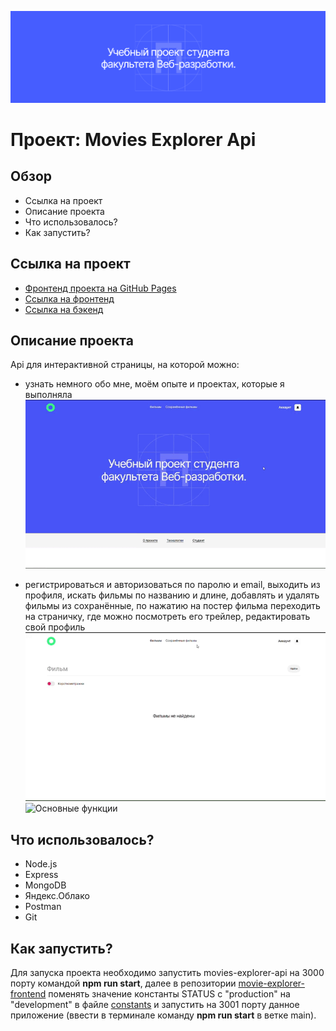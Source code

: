 ![Шапка сайта](./images/readme__header.png)

# Проект: Movies Explorer Api

## Обзор

* Ссылка на проект
* Описание проекта
* Что использовалось?
* Как запустить?

## **Ссылка на проект**

* [Фронтенд проекта на GitHub Pages](https://frantsuzovatamara.github.io/movies-explorer-frontend/)
* [Ccылка на фронтенд](https://movies.explorer.nomoredomains.monster/)
* [Ссылка на бэкенд](https://api.movies.explorer.nomoredomains.monster)

## **Описание проекта**

Api для интерактивной страницы, на которой можно:

* узнать немного обо мне, моём опыте и проектах, которые я выполняла
![Главная страница](./images/readme__main.gif)

* регистрироваться и авторизоваться по паролю и email, выходить из профиля, искать фильмы по названию и длине, добавлять и удалять фильмы из сохранённые, по нажатию на постер фильма переходить на страничку, где можно посмотреть его трейлер, редактировать свой профиль
![Роуты](./images/readme__routes.gif)
![Основные функции](./images/readme__functions.gif)

## **Что использовалось?**

* Node.js
* Express
* MongoDB
* Яндекс.Облако
* Postman
* Git

## **Как запустить?**

Для запуска проекта необходимо запустить movies-explorer-api на 3000 порту командой **npm run start**, далее в репозитории [movie-explorer-frontend](https://github.com/FrantsuzovaTamara/movies-explorer-frontend.git) поменять значение константы STATUS с "production" на "development" в файле [constants](./src/utils/constants.js) и запустить на 3001 порту данное приложение (ввести в терминале команду **npm run start** в ветке main). 
